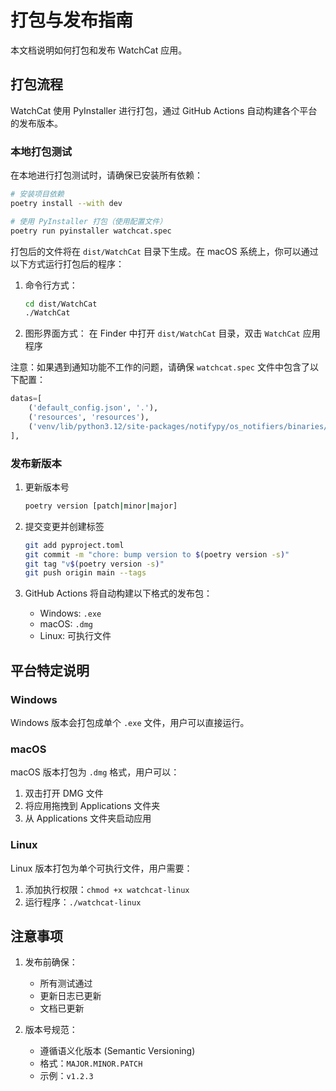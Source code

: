 # 打包与发布指南

本文档说明如何打包和发布 WatchCat 应用。

## 打包流程

WatchCat 使用 PyInstaller 进行打包，通过 GitHub Actions 自动构建各个平台的发布版本。

### 本地打包测试

在本地进行打包测试时，请确保已安装所有依赖：

```bash
# 安装项目依赖
poetry install --with dev

# 使用 PyInstaller 打包（使用配置文件）
poetry run pyinstaller watchcat.spec
```

打包后的文件将在 `dist/WatchCat` 目录下生成。在 macOS 系统上，你可以通过以下方式运行打包后的程序：

1. 命令行方式：
   ```bash
   cd dist/WatchCat
   ./WatchCat
   ```

2. 图形界面方式：
   在 Finder 中打开 `dist/WatchCat` 目录，双击 `WatchCat` 应用程序

注意：如果遇到通知功能不工作的问题，请确保 `watchcat.spec` 文件中包含了以下配置：
```python
datas=[
    ('default_config.json', '.'),
    ('resources', 'resources'),
    ('venv/lib/python3.12/site-packages/notifypy/os_notifiers/binaries/Notificator.app', 'notifypy/os_notifiers/binaries'),
],
```

### 发布新版本

1. 更新版本号
   ```bash
   poetry version [patch|minor|major]
   ```

2. 提交变更并创建标签
   ```bash
   git add pyproject.toml
   git commit -m "chore: bump version to $(poetry version -s)"
   git tag "v$(poetry version -s)"
   git push origin main --tags
   ```

3. GitHub Actions 将自动构建以下格式的发布包：
   - Windows: `.exe`
   - macOS: `.dmg`
   - Linux: 可执行文件

## 平台特定说明

### Windows

Windows 版本会打包成单个 `.exe` 文件，用户可以直接运行。

### macOS

macOS 版本打包为 `.dmg` 格式，用户可以：
1. 双击打开 DMG 文件
2. 将应用拖拽到 Applications 文件夹
3. 从 Applications 文件夹启动应用

### Linux

Linux 版本打包为单个可执行文件，用户需要：
1. 添加执行权限：`chmod +x watchcat-linux`
2. 运行程序：`./watchcat-linux`

## 注意事项

1. 发布前确保：
   - 所有测试通过
   - 更新日志已更新
   - 文档已更新

2. 版本号规范：
   - 遵循语义化版本 (Semantic Versioning)
   - 格式：`MAJOR.MINOR.PATCH`
   - 示例：`v1.2.3`
